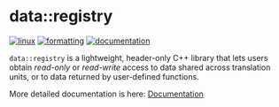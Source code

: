 # data::registry

[![linux](https://github.com/vladislavmarkov/data_registry/actions/workflows/linux.yml/badge.svg)](https://github.com/vladislavmarkov/data_registry/actions/workflows/linux.yml)
[![formatting](https://github.com/vladislavmarkov/data_registry/actions/workflows/formatting.yml/badge.svg)](https://github.com/vladislavmarkov/data_registry/actions/workflows/formatting.yml)
[![documentation](https://github.com/vladislavmarkov/data_registry/actions/workflows/docs.yml/badge.svg)](https://github.com/vladislavmarkov/data_registry/actions/workflows/docs.yml)

`data::registry` is a lightweight, header-only C++ library that lets users
obtain *read-only* or *read-write* access to data shared across translation
units, or to data returned by user-defined functions.

More detailed documentation is here: [Documentation](https://vladislavmarkov.github.io/data_registry)
